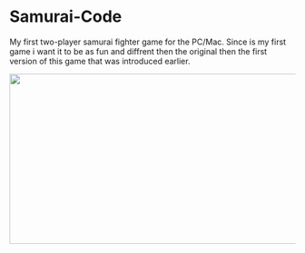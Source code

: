 # Samurai-Code
My first two-player samurai fighter game for the PC/Mac. Since is my first game i want it to be as fun and diffrent then the original then the first version of this game that was introduced earlier.  

<img src="https://media.giphy.com/media/QySLsQjYxeXlu/giphy.gif" width="600" height="300"/>

